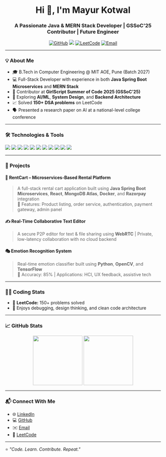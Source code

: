 <h1 align="center">Hi 👋, I'm Mayur Kotwal</h1>
<h3 align="center">A Passionate Java & MERN Stack Developer | GSSoC'25 Contributor | Future Engineer</h3>

<p align="center">
  <a href="https://github.com/MayurKotwal"><img src="https://img.shields.io/github/followers/MayurKotwal?label=GitHub&style=social" alt="GitHub"></a>
  <a href="https://www.linkedin.com/in/mayurkotwal/"><img src="https://img.shields.io/badge/LinkedIn-blue?style=flat&logo=linkedin"></a>
  <a href="https://leetcode.com/u/MayurKotwal75/"><img src="https://img.shields.io/badge/LeetCode-FFA116?style=flat&logo=LeetCode&logoColor=black" alt="LeetCode"></a>
  <a href="mailto:mayurkotwal75@gmail.com"><img src="https://img.shields.io/badge/Gmail-red?style=flat&logo=gmail&logoColor=white" alt="Email"></a>
</p>

---

### 💡 About Me

- 🎓 B.Tech in Computer Engineering @ MIT AOE, Pune (Batch 2027)
- 💻 Full-Stack Developer with experience in both **Java Spring Boot Microservices** and **MERN Stack**
- 🚀 Contributor at **GirlScript Summer of Code 2025 (GSSoC’25)**
- 🧠 Exploring **AI/ML**, **System Design**, and **Backend Architecture**
- 📈 Solved **150+ DSA problems** on LeetCode
- 🗣️ Presented a research paper on AI at a national-level college conference

---

### 🛠️ Technologies & Tools

<p align="left">
  <img src="https://img.shields.io/badge/Java-ED8B00?style=flat&logo=java&logoColor=white"/>
  <img src="https://img.shields.io/badge/SpringBoot-6DB33F?style=flat&logo=springboot&logoColor=white"/>
  <img src="https://img.shields.io/badge/React-20232A?style=flat&logo=react&logoColor=61DAFB"/>
  <img src="https://img.shields.io/badge/Node.js-339933?style=flat&logo=nodedotjs&logoColor=white"/>
  <img src="https://img.shields.io/badge/Express.js-000000?style=flat&logo=express&logoColor=white"/>
  <img src="https://img.shields.io/badge/MongoDB-47A248?style=flat&logo=mongodb&logoColor=white"/>
  <img src="https://img.shields.io/badge/MySQL-4479A1?style=flat&logo=mysql&logoColor=white"/>
  <img src="https://img.shields.io/badge/Docker-2496ED?style=flat&logo=docker&logoColor=white"/>
  <img src="https://img.shields.io/badge/Git-F05032?style=flat&logo=git&logoColor=white"/>
  <img src="https://img.shields.io/badge/Postman-FF6C37?style=flat&logo=postman&logoColor=white"/>
  <img src="https://img.shields.io/badge/VS Code-007ACC?style=flat&logo=visual-studio-code&logoColor=white"/>
</p>

---

### 📌 Projects

#### 🛒 RentCart – Microservices-Based Rental Platform
> A full-stack rental cart application built using **Java Spring Boot Microservices**, **React**, **MongoDB Atlas**, **Docker**, and **Razorpay** integration  
> 🔹 Features: Product listing, order service, authentication, payment gateway, admin panel

#### ✍️ Real-Time Collaborative Text Editor
> A secure P2P editor for text & file sharing using **WebRTC** | Private, low-latency collaboration with no cloud backend

#### 🎭 Emotion Recognition System
> Real-time emotion classifier built using **Python**, **OpenCV**, and **TensorFlow**  
> 🔹 Accuracy: 85% | Applications: HCI, UX feedback, assistive tech

---

### 👨‍💻 Coding Stats

- 🔢 **LeetCode:** 150+ problems solved
- 🧩 Enjoys debugging, design thinking, and clean code architecture

---

### 📈 GitHub Stats

<p align="center">
  <img src="https://github-readme-stats.vercel.app/api?username=MayurKotwal&show_icons=true&theme=github_dark&count_private=true" height="160"/>
  <img src="https://github-readme-stats.vercel.app/api/top-langs/?username=MayurKotwal&layout=compact&theme=github_dark" height="160"/>
</p>

---

### 📬 Connect With Me

- 🌐 [LinkedIn](https://www.linkedin.com/in/mayurkotwal/)
- 💻 [GitHub](https://github.com/MayurKotwal)
- ✉️ [Email](mailto:mayurkotwal75@gmail.com)
- 🧠 [LeetCode](https://leetcode.com/u/MayurKotwal75/)

---

⭐ _"Code. Learn. Contribute. Repeat."_  
